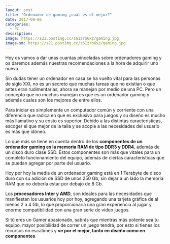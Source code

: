 ```yaml
---
layout: post
title: "Ordenador de gaming ¿cuál es el mejor?"
date: 2017-09-06
categories:
  - PC
description: 
image: https://s21.postimg.cc/s61zro6xz/gaming.jpg
image-sm: https://s21.postimg.cc/s61zro6xz/gaming.jpg
---
```

Hoy os vamos a dar unas cuantas pinceladas sobre ordenadores gaming y os daremos además nuestras recomendaciones a la hora de adquirir uno nuevo.

<p>Sin dudas tener un ordenador en casa se ha vuelto vital para las personas de siglo XXI, no es un secreto que muchas tareas que no existían o que antes eran rudimentarias, ahora se manejan por medio de una PC. Pero un concepto que no muchos manejan es que es un ordenador gaming y además cuales son los mejores de entre ellos.</p>
<p>Para iniciar es simplemente un computador común y corriente con una diferencia que radica en que es exclusivo para juegos y su diseño es mucho más llamativo y su costo es superior. Debido a  las distintas características, escoger el que mejor de la talla y se acople a las necesidades del usuario es más que idóneo.</p>
<p>Lo que más se tiene en cuenta dentro de los <strong>componentes de un ordenador gaming es la memoria RAM de tipo DDR3 y DDR4</strong>, además de un disco duro clase SSD. Estos componentes son más que vitales para un completo funcionamiento del equipo, además de ciertas características que se puedan agregar por parte del usuario. </p>
<p>Hoy por hoy la media de un ordenador gaming está en 1 Terabyte de disco duro con su adición de SSD de unos 250 Gb, sin dejar a un lado la memoria RAM que no debería estar por debajo de 8 Gb.</p>
<p>Los <strong>procesadores Inter y AMD</strong>, son ideales para las necesidades que manifiestan los usuarios hoy por hoy, agregando una tarjeta gráfica de al menos 2 a 4 Gb, lo que proporcionaría una gran experiencia al jugar y enorme compatibilidad con una gran serie de video juegos.</p>
<p>Si tú eres un Gamer apasionado, sabrás que mientras más potente sea tu equipo, mayor posibilidad de correr un juego tendrá, por esto si tienes los recursos no escatimes y <strong>ve por el mejor, tanto en diseño como en componentes</strong>.</p>
